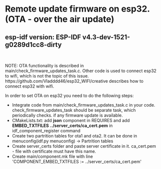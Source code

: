 <h1>Remote update firmware on esp32. (OTA - over the air update)</h1>
<h2>esp-idf version: ESP-IDF v4.3-dev-1521-g0289d1cc8-dirty</h2>
<br>
<p>NOTE: OTA functionality is described in main/check_firmware_updates_task.c. Other code is used to connect esp32 to wifi, which is not the topic of this issue.
https://github.com/Vladddd46/esp32_WIFI/creative describes how to connect esp32 with wifi.</p>


<p>In order to set OTA on esp32 you need to do the following steps:</p>
<ul>
	<li> Integrate code from main/check_firmware_updates_task.c in your code. check_firmware_updates_task should be separate task, which periodically checks. if any firmware update is available.
	</li>
	<li>CMakeLists.txt: add <b>json</b> component in REQUIRES and add <b>EMBED_TXTFILES ../server_certs/ca_cert.pem</b> in idf_component_register command</li>
	<li>Create two partrition tables for ota1 and ota2. It can be done in menuconfig(idf.py menuconfig) -> Partrition tables</li>
	<li>Create server_certs folder and paste server certificate in it. ca_cert.pem - file with certificate must have this name.</li>
	<li>Create main/component.mk file with line 'COMPONENT_EMBED_TXTFILES :=  ../server_certs/ca_cert.pem'</li>
</ul>